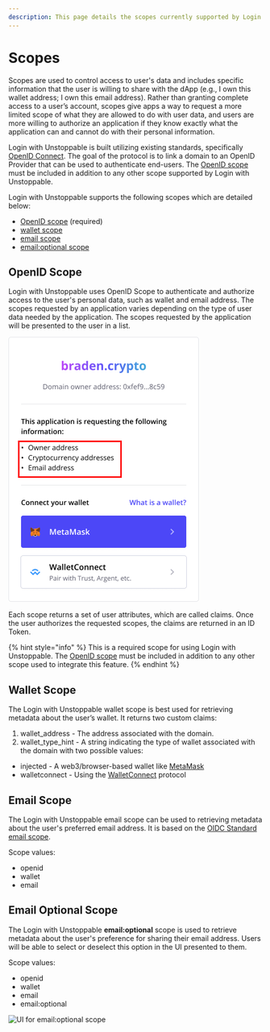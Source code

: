 ```yaml
---
description: This page details the scopes currently supported by Login with Unstoppable.
---
```


# Scopes

Scopes are used to control access to user's data and includes specific information that the user is willing to share with the dApp (e.g., I own this wallet address; I own this email address). Rather than granting complete access to a user’s account, scopes give apps a way to request a more limited scope of what they are allowed to do with user data, and users are more willing to authorize an application if they know exactly what the application can and cannot do with their personal information. &#x20;

Login with Unstoppable is built utilizing existing standards, specifically [OpenID Connect](https://auth0.com/docs/authorization/protocols/openid-connect-protocol). The goal of the protocol is to link a domain to an OpenID Provider that can be used to authenticate end-users. The [OpenID scope](https://auth0.com/docs/configure/apis/scopes/openid-connect-scopes) must be included in addition to any other scope supported by Login with Unstoppable.

Login with Unstoppable supports the following scopes which are detailed below:&#x20;

* [OpenID scope](scopes.md#openid-scope) (required)
* [wallet scope](scopes.md#wallet-scope)
* [email scope](scopes.md#email-scope)
* [email:optional scope](scopes.md#email-optional-scope)

## OpenID Scope

Login with Unstoppable uses OpenID Scope to authenticate and authorize access to the user's personal data, such as wallet and email address. The scopes requested by an application varies depending on the type of user data needed by the application. The scopes requested by the application will be presented to the user in a list.

![Example scope list presented to UD users](../.gitbook/assets/consent-screen-marked.png)

Each scope returns a set of user attributes, which are called claims. Once the user authorizes the requested scopes, the claims are returned in an ID Token.

{% hint style="info" %}
This is a required scope for using Login with Unstoppable. The [OpenID scope](https://auth0.com/docs/configure/apis/scopes/openid-connect-scopes) must be included in addition to any other scope used to integrate this feature.
{% endhint %}

## Wallet Scope

The Login with Unstoppable wallet scope is best used for retrieving metadata about the user’s wallet. It returns two custom claims:

1. wallet\_address - The address associated with the domain.
2. wallet\_type\_hint - A string indicating the type of wallet associated with the domain with two possible values:

* injected - A web3/browser-based wallet like [MetaMask](https://docs.metamask.io/guide/)
* walletconnect - Using the [WalletConnect](https://walletconnect.org) protocol

## Email Scope

The Login with Unstoppable email scope can be used to retrieving metadata about the user's preferred email address. It is based on the [OIDC Standard email scope](https://openid.net/specs/openid-connect-basic-1\_0.html#Scopes).

Scope values:

* openid
* wallet&#x20;
* email

## Email Optional Scope

The Login with Unstoppable **email:optional** scope is used to retrieve metadata about the user's preference for sharing their email address. Users will be able to select or deselect this option in the UI presented to them.

Scope values:

* openid
* wallet&#x20;
* email
* email:optional

![UI for email:optional scope](../.gitbook/assets/email\_optional\_scope-small.jpg)
